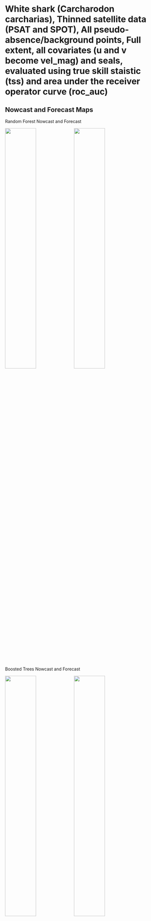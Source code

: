 White shark (Carcharodon carcharias), Thinned satellite data (PSAT and
SPOT), All pseudo-absence/background points, Full extent, all covariates
(u and v become vel_mag) and seals, evaluated using true skill staistic
(tss) and area under the receiver operator curve (roc_auc)
================

## Nowcast and Forecast Maps

Random Forest Nowcast and Forecast

<img src="../tidy_reports/versions/c11/000560/c11.000560.01_12_rf_compiled_casts.png" width="45%" /><img src="../tidy_reports/versions/c11/000564/c11.000564.01_12_rf_compiled_casts.png" width="45%" />

Boosted Trees Nowcast and Forecast

<img src="../tidy_reports/versions/c11/000560/c11.000560.01_12_bt_compiled_casts.png" width="45%" /><img src="../tidy_reports/versions/c11/000564/c11.000564.01_12_bt_compiled_casts.png" width="45%" />

Maxnet Trees Nowcast and Forecast

<img src="../tidy_reports/versions/c11/000560/c11.000560.01_12_maxent_compiled_casts.png" width="45%" /><img src="../tidy_reports/versions/c11/000564/c11.000564.01_12_maxent_compiled_casts.png" width="45%" />

GAM Nowcast and Forecast

<img src="../tidy_reports/versions/c11/000560/c11.000560.01_12_gam_compiled_casts.png" width="45%" /><img src="../tidy_reports/versions/c11/000564/c11.000564.01_12_gam_compiled_casts.png" width="45%" />

GLM Nowcast and Forecast

<img src="../tidy_reports/versions/c11/000560/c11.000560.01_12_glm_compiled_casts.png" width="45%" /><img src="../tidy_reports/versions/c11/000564/c11.000564.01_12_glm_compiled_casts.png" width="45%" />

## Metrics

| model_type |   roc_auc |   tss_max |
|:-----------|----------:|----------:|
| rf         | 0.9960505 | 0.9714285 |
| bt         | 0.7941726 | 0.4281475 |
| maxnet     | 0.7331031 | 0.4168309 |
| gam        | 0.7904447 | 0.4235174 |
| glm        | 0.6884218 | 0.3437801 |

Metrics by model type

## Variable Importance

![](/mnt/ecocast/projects/koliveira/subprojects/carcharodon/workflows/tidy_md/versions/m11/00056/m11.00056_tidy_compiled_files/figure-gfm/variable%20importance-1.png)<!-- -->

